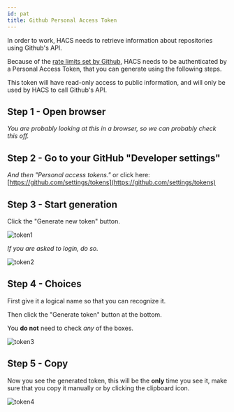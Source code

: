 ```yaml
---
id: pat
title: Github Personal Access Token
---
```


In order to work, HACS needs to retrieve information about repositories using Github's API.

Because of the [rate limits set by Github](https://developer.github.com/v3/#rate-limiting), HACS needs to be authenticated by a Personal Access Token, that you can generate using the following steps.

This token will have read-only access to public information, and will only be used by HACS to call Github's API.

## Step 1 - Open browser

_You are probably looking at this in a browser, so we can probably check this off._

## Step 2 - Go to your GitHub "Developer settings"

_And then "Personal access tokens."_
or click here: [https://github.com/settings/tokens](https://github.com/settings/tokens)


## Step 3 - Start generation

Click the "Generate new token" button.

![token1](/img/token1.png)

_If you are asked to login, do so._

![token2](/img/token2.png)

## Step 4 - Choices

First give it a logical name so that you can recognize it.

Then click the "Generate token" button at the bottom.

You **do not** need to check _any_ of the boxes.

![token3](/img/token3.png)

## Step 5 - Copy

Now you see the generated token, this will be the **only** time you see it, make sure that you copy it manually or by clicking the clipboard icon.

![token4](/img/token4.png)
